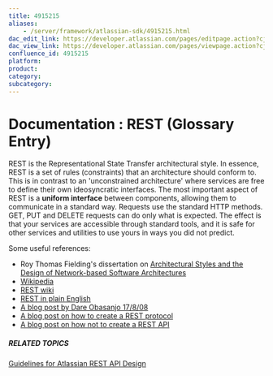 ```yaml
---
title: 4915215
aliases:
    - /server/framework/atlassian-sdk/4915215.html
dac_edit_link: https://developer.atlassian.com/pages/editpage.action?cjm=wozere&pageId=4915215
dac_view_link: https://developer.atlassian.com/pages/viewpage.action?cjm=wozere&pageId=4915215
confluence_id: 4915215
platform:
product:
category:
subcategory:
---
```

# Documentation : REST (Glossary Entry)

REST is the Representational State Transfer architectural style. In essence, REST is a set of rules (constraints) that an architecture should conform to. This is in contrast to an 'unconstrained architecture' where services are free to define their own ideosyncratic interfaces. The most important aspect of REST is a **uniform interface** between components, allowing them to communicate in a standard way. Requests use the standard HTTP methods. GET, PUT and DELETE requests can do only what is expected. The effect is that your services are accessible through standard tools, and it is safe for other services and utilities to use yours in ways you did not predict.

Some useful references:

-   Roy Thomas Fielding's dissertation on <a href="http://www.ics.uci.edu/~fielding/pubs/dissertation/abstract.htm" class="external-link">Architectural Styles and the Design of Network-based Software Architectures</a>
-   <a href="http://en.wikipedia.org/wiki/Representational_State_Transfer" class="external-link">Wikipedia</a>
-   <a href="http://rest.blueoxen.net/cgi-bin/wiki.pl?FrontPage" class="external-link">REST wiki</a>
-   <a href="http://rest.blueoxen.net/cgi-bin/wiki.pl?RestInPlainEnglish" class="external-link">REST in plain English</a>
-   <a href="http://www.25hoursaday.com/weblog/2008/08/17/ExplainingRESTToDamienKatz.aspx" class="external-link">A blog post by Dare Obasanjo 17/8/08</a>
-   <a href="http://www.xml.com/pub/a/2004/12/01/restful-web.html" class="external-link">A blog post on how to create a REST protocol</a>
-   <a href="http://www.infoq.com/articles/rest-anti-patterns" class="external-link">A blog post on how not to create a REST API</a>

##### RELATED TOPICS

<a href="/pages/createpage.action?spaceKey=DOCS&amp;title=Guidelines+for+Atlassian+REST+API+Design&amp;linkCreation=true&amp;fromPageId=4915215" class="createlink">Guidelines for Atlassian REST API Design</a>


















































































































































































































































































































